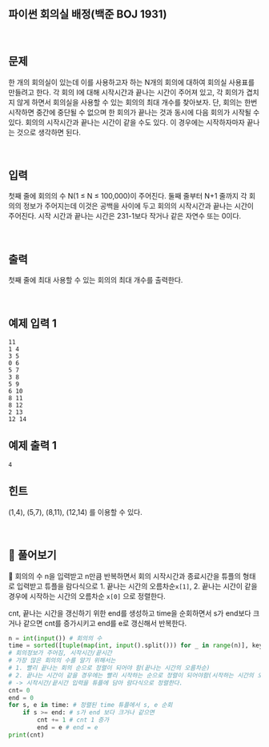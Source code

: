 ## 파이썬 회의실 배정(백준 BOJ 1931)

<br>

## 문제

한 개의 회의실이 있는데 이를 사용하고자 하는 N개의 회의에 대하여 회의실 사용표를 만들려고 한다. 각 회의 I에 대해 시작시간과 끝나는 시간이 주어져 있고, 각 회의가 겹치지 않게 하면서 회의실을 사용할 수 있는 회의의 최대 개수를 찾아보자. 단, 회의는 한번 시작하면 중간에 중단될 수 없으며 한 회의가 끝나는 것과 동시에 다음 회의가 시작될 수 있다. 회의의 시작시간과 끝나는 시간이 같을 수도 있다. 이 경우에는 시작하자마자 끝나는 것으로 생각하면 된다.

<br>

## 입력

첫째 줄에 회의의 수 N(1 ≤ N ≤ 100,000)이 주어진다. 둘째 줄부터 N+1 줄까지 각 회의의 정보가 주어지는데 이것은 공백을 사이에 두고 회의의 시작시간과 끝나는 시간이 주어진다. 시작 시간과 끝나는 시간은 231-1보다 작거나 같은 자연수 또는 0이다.

<br>

## 출력

첫째 줄에 최대 사용할 수 있는 회의의 최대 개수를 출력한다.

<br>

## 예제 입력 1

```
11
1 4
3 5
0 6
5 7
3 8
5 9
6 10
8 11
8 12
2 13
12 14
```

## 예제 출력 1

```
4
```

## 힌트

(1,4), (5,7), (8,11), (12,14) 를 이용할 수 있다.

<br>

## 📝 풀어보기

📌 회의의 수 n을 입력받고 n만큼 반복하면서 회의 시작시간과 종료시간을 튜플의 형태로 입력받고 튜플을 람다식으로 1. 끝나는 시간의 오름차순`x[1]`, 2. 끝나는 시간이 같을 경우에 시작하는 시간의 오름차순 `x[0]` 으로 정렬한다.

cnt, 끝나는 시간을 갱신하기 위한 end를 생성하고 time을 순회하면서 s가 end보다 크거나 같으면 cnt를 증가시키고 end를 e로 갱신해서 반복한다.

``` python
n = int(input()) # 회의의 수 
time = sorted([tuple(map(int, input().split())) for _ in range(n)], key=lambda x:(x[1], x[0]))
# 회의정보가 주어짐, 시작시간/끝시간 
# 가장 많은 회의의 수를 알기 위해서는 
# 1. 빨리 끝나는 회의 순으로 정렬이 되어야 함(끝나는 시간의 오름차순)
# 2. 끝나는 시간이 같을 경우에는 빨리 시작하는 순으로 정렬이 되어야함(시작하는 시간의 오름차순)
# -> 시작시간/끝시간 입력을 튜플에 담아 람다식으로 정렬한다. 
cnt= 0
end = 0
for s, e in time: # 정렬된 time 튜플에서 s, e 순회
    if s >= end: # s가 end 보다 크거나 같으면
        cnt += 1 # cnt 1 증가 
        end = e # end = e
print(cnt)
```



